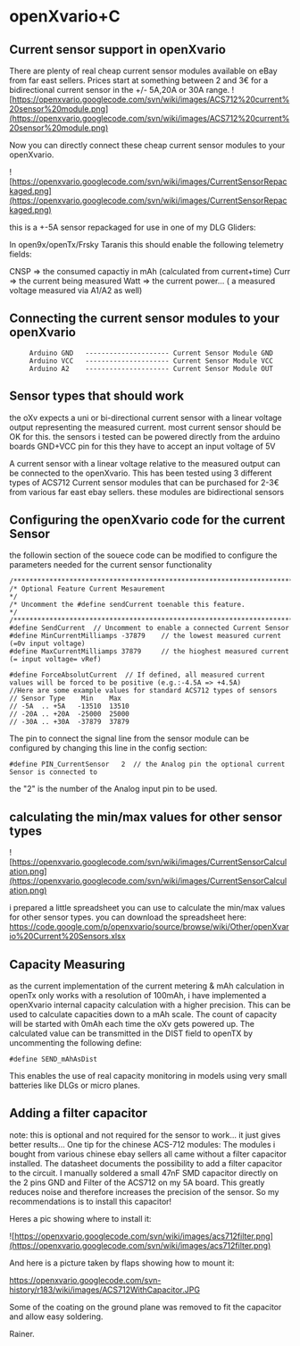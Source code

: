 # openXvario+C #

## Current sensor support in openXvario ##

There are plenty of real cheap current sensor modules available on eBay from far east sellers. Prices start at something between 2 and 3€ for a bidirectional current sensor in the +/- 5A,20A or 30A range.
![https://openxvario.googlecode.com/svn/wiki/images/ACS712%20current%20sensor%20module.png](https://openxvario.googlecode.com/svn/wiki/images/ACS712%20current%20sensor%20module.png)

Now you can directly connect these cheap current sensor modules to your openXvario.

![https://openxvario.googlecode.com/svn/wiki/images/CurrentSensorRepackaged.png](https://openxvario.googlecode.com/svn/wiki/images/CurrentSensorRepackaged.png)

this is a +-5A sensor repackaged for use in one of my DLG Gliders:



In open9x/openTx/Frsky Taranis this should enable the following telemetry fields:

CNSP => the consumed capactiy in mAh (calculated from current+time)
Curr => the current being measured
Watt => the current power... (  a measured voltage measured via A1/A2 as well)

## Connecting the current sensor modules to your openXvario ##
```
     Arduino GND   --------------------- Current Sensor Module GND 
     Arduino VCC   --------------------- Current Sensor Module VCC
     Arduino A2    --------------------- Current Sensor Module OUT
```

## Sensor types that should work ##
the oXv expects a uni or bi-directional current sensor with a linear voltage output representing the measured current.
most current sensor should be OK for this.
the sensors i tested can be powered directly from the arduino boards GND+VCC pin for this they have to accept an input voltage of 5V

A current sensor with a linear voltage relative to the measured output can be connected to the openXvario.
This has been tested using 3 different types of ACS712 Current sensor modules that can be purchased for 2-3€ from various far east ebay sellers.
these modules are bidirectional sensors

## Configuring the openXvario code for the current Sensor ##
the followin section of the souece code can be modified to configure the parameters needed for the current sensor functionality
```
/***************************************************************************************/
/* Optional Feature Current Mesaurement                                                */
/* Uncomment the #define sendCurrent toenable this feature.                            */
/***************************************************************************************/
#define SendCurrent  // Uncomment to enable a connected Current Sensor
#define MinCurrentMilliamps -37879    // the lowest measured current (=0v input voltage)
#define MaxCurrentMilliamps 37879     // the hioghest measured current (= input voltage= vRef)

#define ForceAbsolutCurrent  // If defined, all measured current values will be forced to be positive (e.g.:-4.5A => +4.5A)
//Here are some example values for standard ACS712 types of sensors
// Sensor Type    Min    Max     
// -5A  .. +5A   -13510  13510 
// -20A .. +20A  -25000	 25000
// -30A .. +30A  -37879	 37879
```

The pin to connect the signal line from the sensor module can be configured by changing this line in the config section:
```
#define PIN_CurrentSensor   2  // the Analog pin the optional current Sensor is connected to 
```
the "2" is the number of the Analog input pin to be used.

## calculating the min/max values for other sensor types ##
![https://openxvario.googlecode.com/svn/wiki/images/CurrentSensorCalculation.png](https://openxvario.googlecode.com/svn/wiki/images/CurrentSensorCalculation.png)

i prepared a little spreadsheet you can use to calculate the min/max values for other sensor types.
you can download the spreadsheet here: https://code.google.com/p/openxvario/source/browse/wiki/Other/openXvario%20Current%20Sensors.xlsx

## Capacity Measuring ##
as the current implementation of the current metering & mAh calculation in openTx only works with a resolution of 100mAh, i have implemented a openXvario internal capacity calculation with a higher precision. This can be used to calculate capacities down to a mAh scale.
The count of capacity will be started with 0mAh each time the oXv gets powered up.
The calculated value can be transmitted in the DIST field to openTX by
uncommenting the following define:
```
#define SEND_mAhAsDist
```

This enables the use of real capacity monitoring in models using very small batteries like DLGs or micro planes.

## Adding a filter capacitor ##
note: this is optional and not required for the sensor to work... it just gives better results...
One tip for the chinese ACS-712 modules:
The modules i bought from various chinese ebay sellers all came without a filter capacitor installed. The datasheet documents the possibility to add a filter capacitor to the circuit. I manually soldered a small 47nF SMD capacitor directly on the 2 pins GND and Filter of the ACS712 on my 5A board. This greatly reduces noise and therefore increases the precision of the sensor. So my recommendations is to install this capacitor!

Heres a pic showing where to install it:

![https://openxvario.googlecode.com/svn/wiki/images/acs712filter.png](https://openxvario.googlecode.com/svn/wiki/images/acs712filter.png)

And here is a picture taken by flaps showing how to mount it:

https://openxvario.googlecode.com/svn-history/r183/wiki/images/ACS712WithCapacitor.JPG

Some of the coating on the ground plane was removed to fit the capacitor and allow easy soldering.

Rainer.